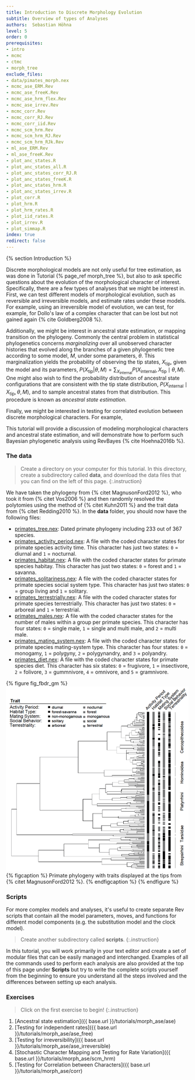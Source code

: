 ```yaml
---
title: Introduction to Discrete Morphology Evolution
subtitle: Overview of types of Analyses
authors:  Sebastian Höhna
level: 5
order: 0
prerequisites:
- intro
- mcmc
- ctmc
- morph_tree
exclude_files:
- data/pimates_morph.nex
- mcmc_ase_ERM.Rev
- mcmc_ase_freeK.Rev
- mcmc_ase_hrm_flex.Rev
- mcmc_ase_irrev.Rev
- mcmc_corr.Rev
- mcmc_corr_RJ.Rev
- mcmc_corr_iid.Rev
- mcmc_scm_hrm.Rev
- mcmc_scm_hrm_RJ.Rev
- mcmc_scm_hrm_RJk.Rev
- ml_ase_ERM.Rev
- ml_ase_freeK.Rev
- plot_anc_states.R
- plot_anc_states_all.R
- plot_anc_states_corr_RJ.R
- plot_anc_states_freeK.R
- plot_anc_states_hrm.R
- plot_anc_states_irrev.R
- plot_corr.R
- plot_hrm.R
- plot_hrm_rates.R
- plot_iid_rates.R
- plot_irrev.R
- plot_simmap.R
index: true
redirect: false
---
```




{% section Introduction %}

Discrete morphological models are not only useful for tree estimation,
as was done in Tutorial {% page_ref morph_tree %}, but also to ask specific questions about the evolution of the morphological character of interest.
Specifically, there are a few types of analyses that we might be interest in.
First, we can test different models of morphological evolution,
such as reversible and irreversible models, and estimate rates under these models.
For example, using an irreversible model of evolution, we can test, for example,
for Dollo's law of a complex character that can be lost but not gained again {% cite Goldberg2008 %}.

Additionally, we might be interest in ancestral state estimation,
or mapping transition on the phylogeny.
Commonly the central problem in statistical phylogenetics concerns *marginalizing* over all unobserved character histories that evolved along the branches of a given phylogenetic tree according to some model, $M$, under some parameters, $\theta$.
This marginalization yields the probability of observing the tip states, $X_\text{tip}$,
given the model and its parameters,
$P( X_\text{tip} | \theta, M ) = \sum_{X_\text{internal}} P( X_\text{internal}, X_\text{tip} \mid \theta, M )$.
One might also wish to find the probability distribution of ancestral state
configurations that are consistent with the tip state distribution,
$P( X_\text{internal} \mid X_\text{tip}, \theta, M )$, and to sample
ancestral states from that distribution.
This procedure is known as *ancestral state estimation*.

Finally, we might be interested in testing for correlated evolution between discrete morphological characters.
For example,

This tutorial will provide a discussion of modeling morphological characters
and ancestral state estimation, and will demonstrate how to perform such
Bayesian phylogenetic analysis using RevBayes {% cite Hoehna2016b %}.


### The data

>Create a directory on your computer for this tutorial.
>In this directory, create a subdirectory called **data**, and download the data files that you can find on the left of this page.
{:.instruction}

We have taken the phylogeny from {% citet MagnusonFord2012 %}, who took it from {% citet Vos2006 %} and then randomly resolved the polytomies using the method of {% citet Kuhn2011 %} and the trait data from {% citet Redding2010 %}. In the **data** folder, you should now have the following files:

-   [primates_tree.nex](data/primates_tree.nex):
    Dated primate phylogeny including 233 out of 367 species.
-   [primates_activity_period.nex](data/primates_activity_period.nex):
    A file with the coded character states for primate species activity time. This character has just two states: `0` = diurnal and `1` = nocturnal.
-   [primates_habitat.nex](data/primates_habitat.nex):
    A file with the coded character states for primate species habitay. This character has just two states: `0` = forest and `1` = savanna.
-   [primates_solitariness.nex](data/primates_solitariness.nex):
    A file with the coded character states for primate species social system type. This character has just two states: `0` = group living and `1` = solitary.
-   [primates_terrestrially.nex](data/primates_terrestrially.nex):
    A file with the coded character states for primate species terrestrially. This character has just two states: `0` = arboreal and `1` = terrestrial.
-   [primates_males.nex](data/primates_males.nex):
    A file with the coded character states for the number of males within a group per primate species. This character has four states: `0` = single male, `1` = single and multi male, and `2` = multi male.
-   [primates_mating_system.nex](data/primates_mating_system.nex):
    A file with the coded character states for primate species mating-system type. This character has four states: `0` = monogamy, `1` = polygyny, `2` = polygynandry, and `3` = polyandry.
-   [primates_diet.nex](data/primates_diet.nex):
    A file with the coded character states for primate species diet. This character has six states: `0` = frugivore, `1` = insectivore, `2` = folivore, `3` = gummnivore, `4` = omnivore, and `5` = gramnivore.

{% figure fig_fbdr_gm %}
<img src="figures/Primates_traits.png" width="500pt" />
{% figcaption %}
Primate phylogeny with traits displayed at the tips from {% citet MagnusonFord2012 %}.
{% endfigcaption %}
{% endfigure %}

### Scripts

For more complex models and analyses, it's useful to create separate Rev scripts that contain all the model parameters, moves, and functions for different model components (e.g. the substitution model and the clock model).

>Create another subdirectory called **scripts**.
{:.instruction}

In this tutorial, you will work primarily in your text editor and create a set of modular files that can be easily managed and interchanged. Examples of all the commands used to perform each analysis are also provided at the top of this page under **Scripts** but try to write the complete scripts yourself from the beginning to ensure you understand all the steps involved and the differences between setting up each analysis.

### Exercises

>Click on the first exercise to begin!
{:.instruction}

1. [Ancestral state estimation]({{ base.url }}/tutorials/morph_ase/ase)
2. [Testing for independent rates]({{ base.url }}/tutorials/morph_ase/ase_free)
3. [Testing for irreversibility]({{ base.url }}/tutorials/morph_ase/ase_irreversible)
4. [Stochastic Character Mapping and Testing for Rate Variation]({{ base.url }}/tutorials/morph_ase/scm_hrm)
5. [Testing for Correlation between Characters]({{ base.url }}/tutorials/morph_ase/corr)
